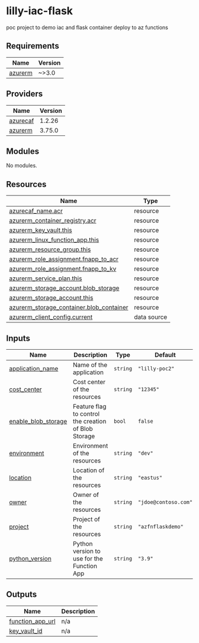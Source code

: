 # lilly-iac-flask
poc project to demo iac and flask container deploy to az functions
<!-- BEGINNING OF PRE-COMMIT-TERRAFORM DOCS HOOK -->
## Requirements

| Name | Version |
|------|---------|
| <a name="requirement_azurerm"></a> [azurerm](#requirement\_azurerm) | ~>3.0 |

## Providers

| Name | Version |
|------|---------|
| <a name="provider_azurecaf"></a> [azurecaf](#provider\_azurecaf) | 1.2.26 |
| <a name="provider_azurerm"></a> [azurerm](#provider\_azurerm) | 3.75.0 |

## Modules

No modules.

## Resources

| Name | Type |
|------|------|
| [azurecaf_name.acr](https://registry.terraform.io/providers/aztfmod/azurecaf/latest/docs/resources/name) | resource |
| [azurerm_container_registry.acr](https://registry.terraform.io/providers/hashicorp/azurerm/latest/docs/resources/container_registry) | resource |
| [azurerm_key_vault.this](https://registry.terraform.io/providers/hashicorp/azurerm/latest/docs/resources/key_vault) | resource |
| [azurerm_linux_function_app.this](https://registry.terraform.io/providers/hashicorp/azurerm/latest/docs/resources/linux_function_app) | resource |
| [azurerm_resource_group.this](https://registry.terraform.io/providers/hashicorp/azurerm/latest/docs/resources/resource_group) | resource |
| [azurerm_role_assignment.fnapp_to_acr](https://registry.terraform.io/providers/hashicorp/azurerm/latest/docs/resources/role_assignment) | resource |
| [azurerm_role_assignment.fnapp_to_kv](https://registry.terraform.io/providers/hashicorp/azurerm/latest/docs/resources/role_assignment) | resource |
| [azurerm_service_plan.this](https://registry.terraform.io/providers/hashicorp/azurerm/latest/docs/resources/service_plan) | resource |
| [azurerm_storage_account.blob_storage](https://registry.terraform.io/providers/hashicorp/azurerm/latest/docs/resources/storage_account) | resource |
| [azurerm_storage_account.this](https://registry.terraform.io/providers/hashicorp/azurerm/latest/docs/resources/storage_account) | resource |
| [azurerm_storage_container.blob_container](https://registry.terraform.io/providers/hashicorp/azurerm/latest/docs/resources/storage_container) | resource |
| [azurerm_client_config.current](https://registry.terraform.io/providers/hashicorp/azurerm/latest/docs/data-sources/client_config) | data source |

## Inputs

| Name | Description | Type | Default | Required |
|------|-------------|------|---------|:--------:|
| <a name="input_application_name"></a> [application\_name](#input\_application\_name) | Name of the application | `string` | `"lilly-poc2"` | no |
| <a name="input_cost_center"></a> [cost\_center](#input\_cost\_center) | Cost center of the resources | `string` | `"12345"` | no |
| <a name="input_enable_blob_storage"></a> [enable\_blob\_storage](#input\_enable\_blob\_storage) | Feature flag to control the creation of Blob Storage | `bool` | `false` | no |
| <a name="input_environment"></a> [environment](#input\_environment) | Environment of the resources | `string` | `"dev"` | no |
| <a name="input_location"></a> [location](#input\_location) | Location of the resources | `string` | `"eastus"` | no |
| <a name="input_owner"></a> [owner](#input\_owner) | Owner of the resources | `string` | `"jdoe@contoso.com"` | no |
| <a name="input_project"></a> [project](#input\_project) | Project of the resources | `string` | `"azfnflaskdemo"` | no |
| <a name="input_python_version"></a> [python\_version](#input\_python\_version) | Python version to use for the Function App | `string` | `"3.9"` | no |

## Outputs

| Name | Description |
|------|-------------|
| <a name="output_function_app_url"></a> [function\_app\_url](#output\_function\_app\_url) | n/a |
| <a name="output_key_vault_id"></a> [key\_vault\_id](#output\_key\_vault\_id) | n/a |
<!-- END OF PRE-COMMIT-TERRAFORM DOCS HOOK -->
